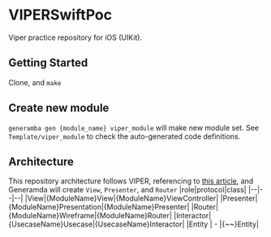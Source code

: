 # VIPERSwiftPoc
Viper practice repository for iOS (UIKit).

## Getting Started
Clone, and `make`

## Create new module
`generamba gen {module_name} viper_module` will make new module set.
See `Template/viper_module` to check the auto-generated code definitions.

## Architecture
This repository architecture follows VIPER, referencing to [this article](https://qiita.com/hicka04/items/09534b5daffec33b2bec), and Generamda will create `View`, `Presenter`, and `Router`
|role|protocol|class|
|--|--|--|
|View|{ModuleName}View|{ModuleName}ViewController|
|Presenter|{ModuleName}Presentation|{ModuleName}Presenter|
|Router|{ModuleName}Wireframe|{ModuleName}Router|
|Interactor|{UsecaseName}Usecase|{UsecaseName}Interactor|
|Entity	| - |{~~}Entity|
